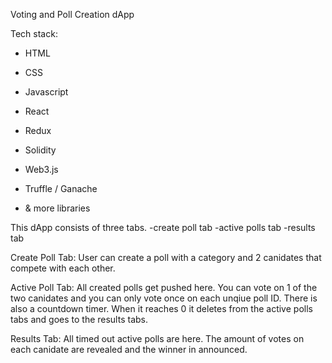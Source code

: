 Voting and Poll Creation dApp 

Tech stack:

+ HTML 

+ CSS 

+ Javascript 

+ React 

+ Redux

+ Solidity 

+ Web3.js  

+ Truffle / Ganache 

+ & more libraries

This dApp consists of three tabs. 
-create poll tab
-active polls tab
-results tab

Create Poll Tab:
User can create a poll with a category and 2 canidates that compete with each other.

Active Poll Tab:
All created polls get pushed here. You can vote on 1 of the two canidates and you can only vote once on each unqiue poll ID.
There is also a countdown timer. When it reaches 0 it deletes from the active polls tabs and goes to the results tabs.

Results Tab: 
All timed out active polls are here. The amount of votes on each canidate are revealed and the winner in announced.


